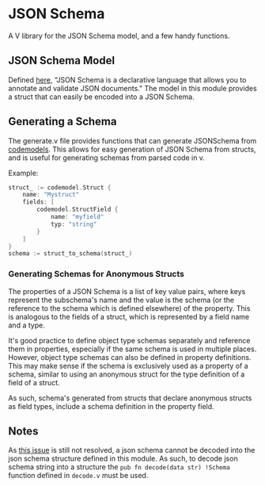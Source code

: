 # JSON Schema

A V library for the JSON Schema model, and a few handy functions. 

## JSON Schema Model

Defined [here](https://json-schema.org/), "JSON Schema is a declarative language that allows you to annotate and validate JSON documents." The model in this module provides a struct that can easily be encoded into a JSON Schema.

## Generating a Schema

The generate.v file provides functions that can generate JSONSchema from [codemodels](../codemodel/). This allows for easy generation of JSON Schema from structs, and is useful for generating schemas from parsed code in v.

Example: 
```go
struct_ := codemodel.Struct {
    name: "Mystruct"
    fields: [
        codemodel.StructField {
            name: "myfield"
            typ: "string"
        }
    ]
}
schema := struct_to_schema(struct_)
```

### Generating Schemas for Anonymous Structs

The properties of a JSON Schema is a list of key value pairs, where keys represent the subschema's name and the value is the schema (or the reference to the schema which is defined elsewhere) of the property. This is analogous to the fields of a struct, which is represented by a field name and a type.

It's good practice to define object type schemas separately and reference them in properties, especially if the same schema is used in multiple places. However, object type schemas can also be defined in property definitions. This may make sense if the schema is exclusively used as a property of a schema, similar to using an anonymous struct for the type definition of a field of a struct.

As such, schema's generated from structs that declare anonymous structs as field types, include a schema definition in the property field.

## Notes

As [this issue](https://github.com/vlang/v/issues/15081) is still not resolved, a json schema cannot be decoded into the json schema structure defined in this module. As such, to decode json schema string into a structure the `pub fn decode(data str) !Schema` function defined in `decode.v` must be used.